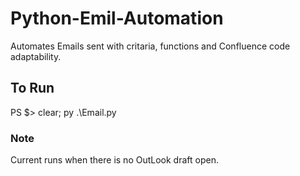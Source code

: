# Python-Emil-Automation
Automates Emails sent with critaria, functions and Confluence code adaptability.

## To Run
PS $> clear; py .\Email.py

### Note
Current runs when there is no OutLook draft open.
